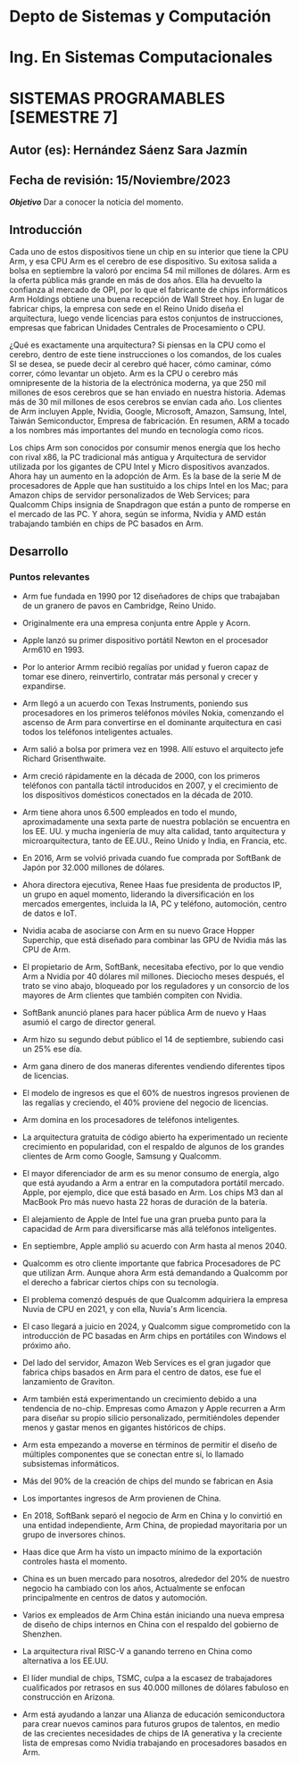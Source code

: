 # Depto de Sistemas y Computación
# Ing. En Sistemas Computacionales
# SISTEMAS PROGRAMABLES [SEMESTRE 7] 

## Autor (es): Hernández Sáenz Sara Jazmín
## Fecha de revisión: 15/Noviembre/2023

**_Objetivo_**
Dar a conocer la noticia del momento.

## Introducción

Cada uno de estos dispositivos tiene un chip en su interior que tiene la CPU Arm, y esa CPU Arm es el cerebro de ese dispositivo.
Su exitosa salida a bolsa en septiembre la valoró por encima 54 mil millones de dólares.
Arm es la oferta pública más grande en más de dos años. Ella ha devuelto la confianza al mercado de OPI, por lo que el fabricante de chips informáticos Arm Holdings obtiene una buena recepción de Wall Street hoy.
En lugar de fabricar chips, la empresa con sede en el Reino Unido diseña el arquitectura, luego vende licencias para estos conjuntos de instrucciones, empresas que fabrican Unidades Centrales de Procesamiento o CPU.

¿Qué es exactamente una arquitectura?
Si piensas en la CPU como el cerebro, dentro de este tiene instrucciones o los comandos, de los cuales SI se desea, se puede decir al cerebro qué hacer, cómo caminar, cómo correr, cómo levantar un objeto.
Arm es la CPU o cerebro más omnipresente de la historia de la electrónica moderna, ya que 250 mil millones de esos cerebros que se han enviado en nuestra historia. Ademas más de 30 mil millones de esos cerebros se envían cada año.
Los clientes de Arm incluyen Apple, Nvidia, Google, Microsoft, Amazon, Samsung, Intel, Taiwán Semiconductor, Empresa de fabricación.
En resumen, ARM a tocado a los nombres más importantes del mundo en tecnología como ricos.

Los chips Arm son conocidos por consumir menos energía que los hecho con rival x86, la PC tradicional más antigua y Arquitectura de servidor utilizada por los gigantes de CPU Intel y Micro dispositivos avanzados.
Ahora hay un aumento en la adopción de Arm. Es la base de la serie M de procesadores de Apple que han sustituido a los chips Intel en los Mac; para Amazon chips de servidor personalizados de Web Services; para Qualcomm Chips insignia de Snapdragon que están a punto de romperse en el mercado de las PC. Y ahora, según se informa, Nvidia y AMD están trabajando también en chips de PC basados ​​en Arm.

## Desarrollo

### Puntos relevantes

* Arm fue fundada en 1990 por 12 diseñadores de chips que trabajaban de un granero de pavos en Cambridge, Reino Unido.
* Originalmente era una empresa conjunta entre Apple y Acorn.
* Apple lanzó su primer dispositivo portátil Newton en el procesador Arm610 en 1993.
* Por lo anterior Armm recibió regalías por unidad y fueron capaz de tomar ese dinero, reinvertirlo, contratar más personal y crecer y 
  expandirse.
* Arm llegó a un acuerdo con Texas Instruments, poniendo sus procesadores en los primeros teléfonos móviles Nokia, comenzando el ascenso 
  de Arm para convertirse en el dominante arquitectura en casi todos los teléfonos inteligentes actuales.
* Arm salió a bolsa por primera vez en 1998.
  Allí estuvo el arquitecto jefe Richard Grisenthwaite.
* Arm creció rápidamente en la década de 2000, con los primeros teléfonos con pantalla táctil introducidos en 2007, y el crecimiento de 
  los dispositivos domésticos conectados en la década de 2010.
* Arm tiene ahora unos 6.500 empleados en todo el mundo, aproximadamente una sexta parte de nuestra población se encuentra en los EE. UU.
  y mucha ingeniería de muy alta calidad, tanto arquitectura y microarquitectura, tanto de EE.UU., Reino Unido y India, en Francia, etc.
* En 2016, Arm se volvió privada cuando fue comprada por SoftBank de Japón por 32.000 millones de dólares.
* Ahora directora ejecutiva, Renee Haas fue presidenta de productos IP, un grupo en aquel momento, liderando la diversificación en los      mercados emergentes, incluida la IA, PC y teléfono, automoción, centro de datos e IoT.
* Nvidia acaba de asociarse con Arm en su nuevo Grace Hopper Superchip, que está diseñado para combinar las GPU de Nvidia más las CPU de 
  Arm.

  
* El propietario de Arm, SoftBank, necesitaba efectivo, por lo que vendio Arm a Nvidia por 40 dólares mil millones. Dieciocho meses 
  después, el trato se vino abajo, bloqueado por los reguladores y un consorcio de los mayores de Arm clientes que también compiten con 
  Nvidia.
* SoftBank anunció planes para hacer pública Arm de nuevo y Haas asumió el cargo de director general.
* Arm hizo su segundo debut público el 14 de septiembre, subiendo casi un 25% ese día.
* Arm gana dinero de dos maneras diferentes vendiendo diferentes tipos de licencias.
* El modelo de ingresos es que el 60% de nuestros ingresos provienen de las regalías y creciendo, el 40% proviene del negocio de 
  licencias.
* Arm domina en los procesadores de teléfonos inteligentes.
* La arquitectura gratuita de código abierto ha experimentado un reciente crecimiento en popularidad, con el respaldo de algunos de los 
  grandes clientes de Arm como Google, Samsung y Qualcomm.


* El mayor diferenciador de arm es su menor consumo de energía, algo que está ayudando a Arm a entrar en la computadora portátil
  mercado. Apple, por ejemplo, dice que está basado en Arm. Los chips M3 dan al MacBook Pro más nuevo hasta 22 horas de duración de la 
  batería.
* El alejamiento de Apple de Intel fue una gran prueba punto para la capacidad de Arm para diversificarse más allá teléfonos 
  inteligentes.
* En septiembre, Apple amplió su acuerdo con Arm hasta al menos 2040.
* Qualcomm es otro cliente importante que fabrica Procesadores de PC que utilizan Arm. Aunque ahora Arm está demandando a Qualcomm por 
  el derecho a fabricar ciertos chips con su tecnología.
* El problema comenzó después de que Qualcomm adquiriera la empresa Nuvia de CPU en 2021, y con ella, Nuvia's Arm licencia.
* El caso llegará a juicio en 2024, y Qualcomm sigue comprometido con la introducción de PC basadas en Arm chips en portátiles con 
  Windows el próximo año.
* Del lado del servidor, Amazon Web Services es el gran jugador que fabrica chips basados ​​​​en Arm para el centro de datos, ese fue el 
  lanzamiento de Graviton.
* Arm también está experimentando un crecimiento debido a una tendencia de no-chip. Empresas como Amazon y Apple recurren a Arm para
  diseñar su propio silicio personalizado, permitiéndoles depender menos y gastar menos en gigantes históricos de chips.
* Arm esta empezando a moverse en términos de permitir el diseño de múltiples componentes que se conectan entre sí, lo llamado 
  subsistemas informáticos.


* Más del 90% de la creación de chips del mundo se fabrican en Asia
* Los importantes ingresos de Arm provienen de China.
* En 2018, SoftBank separó el negocio de Arm en China y lo convirtió en una entidad independiente, Arm China, de propiedad mayoritaria
  por un grupo de inversores chinos.
* Haas dice que Arm ha visto un impacto mínimo de la exportación controles hasta el momento.
* China es un buen mercado para nosotros, alrededor del 20% de nuestro negocio ha cambiado con los años, Actualmente se enfocan 
  principalmente en centros de datos y automoción.
* Varios ex empleados de Arm China están iniciando una nueva empresa de diseño de chips internos en China con el respaldo del gobierno 
  de Shenzhen.
* La arquitectura rival RISC-V a ganando terreno en China como alternativa a los EE.UU.


* El líder mundial de chips, TSMC, culpa a la escasez de trabajadores cualificados por retrasos en sus 40.000 millones de dólares
  fabuloso en construcción en Arizona.
* Arm está ayudando a lanzar una Alianza de educación semiconductora para crear nuevos caminos para futuros grupos de talentos, en medio 
  de las crecientes necesidades de chips de IA generativa y la creciente lista de empresas como Nvidia trabajando en procesadores 
  basados ​​en Arm.

